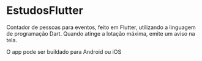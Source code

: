 # EstudosFlutter

Contador de pessoas para eventos, feito em Flutter, utilizando a linguagem de programação Dart. Quando atinge a lotação máxima, emite um aviso na tela.

O app pode ser buildado para Android ou iOS
